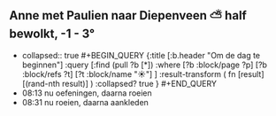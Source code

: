 ## Anne met Paulien naar Diepenveen ⛅ half bewolkt, -1 - 3°
- collapsed:: true
  #+BEGIN_QUERY 
  {:title [:b.header "Om de dag te beginnen"]
   :query [:find (pull ?b [*])
     :where 
       [?b :block/page ?p]
       [?b :block/refs ?t]
       [?t :block/name "☀️"]
   ]
   :result-transform ( fn [result] [(rand-nth result)] )
   :collapsed? true
  }
  #+END_QUERY
- 08:13 nu oefeningen, daarna roeien
- 08:31 nu roeien, daarna aankleden